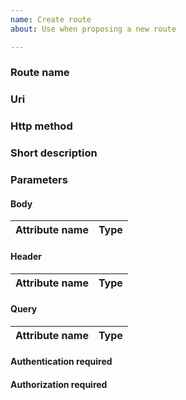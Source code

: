```yaml
---
name: Create route
about: Use when proposing a new route

---
```


### Route name

### Uri

### Http method

### Short description

### Parameters

#### Body

| Attribute name | Type |
|----------------|------|

#### Header

| Attribute name | Type |
|----------------|------|

#### Query 

| Attribute name | Type |
|----------------|------|

#### Authentication required

#### Authorization required
